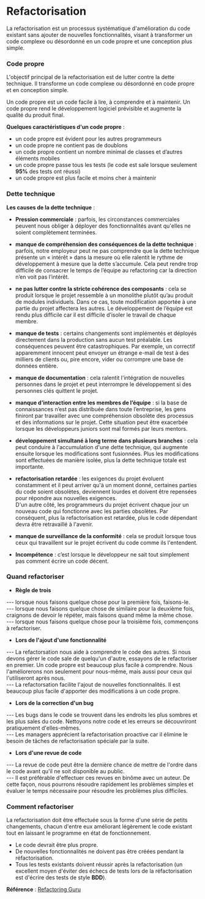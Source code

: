 # Refactorisation

La refactorisation est un processus systématique d'amélioration du code existant sans ajouter de nouvelles fonctionnalités, visant à transformer un code complexe ou désordonné en un code propre et une conception plus simple.

### Code propre

L'objectif principal de la refactorisation est de lutter contre la dette technique. Il transforme un code complexe ou désordonné en code propre et en conception simple.

Un code propre est un code facile à lire, à comprendre et à maintenir. Un code propre rend le développement logiciel prévisible et augmente la qualité du produit final.

**Quelques caractéristiques d'un code propre** :

- un code propre est évident pour les autres programmeurs
- un code propre ne contient pas de doublons
- un code propre contient un nombre minimal de classes et d’autres éléments mobiles
- un code propre passe tous les tests (le code est sale lorsque seulement **95%** des tests ont réussi)
- un code propre est plus facile et moins cher à maintenir

### Dette technique

**Les causes de la dette technique** :

- **Pression commerciale** : parfois, les circonstances commerciales peuvent nous obliger à déployer des fonctionnalités avant qu'elles ne soient complètement terminées.

- **manque de compréhension des conséquences de la dette technique** : parfois, notre employeur peut ne pas comprendre que la dette technique présente un « intérêt » dans la mesure où elle ralentit le rythme de développement à mesure que la dette s’accumule. Cela peut rendre trop difficile de consacrer le temps de l’équipe au refactoring car la direction n’en voit pas l’intérêt.

- **ne pas lutter contre la stricte cohérence des composants** : cela se produit lorsque le projet ressemble à un monolithe plutôt qu’au produit de modules individuels. Dans ce cas, toute modification apportée à une partie du projet affectera les autres. Le développement de l’équipe est rendu plus difficile car il est difficile d’isoler le travail de chaque membre.

- **manque de tests** : certains changements sont implémentés et déployés directement dans la production sans aucun test préalable. Les conséquences peuvent être catastrophiques. Par exemple, un correctif apparemment innocent peut envoyer un étrange e-mail de test à des milliers de clients ou, pire encore, vider ou corrompre une base de données entière.

- **manque de documentation** : cela ralentit l'intégration de nouvelles personnes dans le projet et peut interrompre le développement si des personnes clés quittent le projet.

- **manque d’interaction entre les membres de l’équipe** : si la base de connaissances n’est pas distribuée dans toute l’entreprise, les gens finiront par travailler avec une compréhension obsolète des processus et des informations sur le projet. Cette situation peut être exacerbée lorsque les développeurs juniors sont mal formés par leurs mentors.

- **développement simultané à long terme dans plusieurs branches** : cela peut conduire à l'accumulation d'une dette technique, qui augmente ensuite lorsque les modifications sont fusionnées. Plus les modifications sont effectuées de manière isolée, plus la dette technique totale est importante.

- **refactorisation retardée** : les exigences du projet évoluent constamment et il peut arriver qu'à un moment donné, certaines parties du code soient obsolètes, deviennent lourdes et doivent être repensées pour répondre aux nouvelles exigences. <br>
D'un autre côté, les programmeurs du projet écrivent chaque jour un nouveau code qui fonctionne avec les parties obsolètes. Par conséquent, plus la refactorisation est retardée, plus le code dépendant devra être retravaillé à l'avenir.

- **manque de surveillance de la conformité** : cela se produit lorsque tous ceux qui travaillent sur le projet écrivent du code comme ils l'entendent.

- **Incompétence** : c’est lorsque le développeur ne sait tout simplement pas comment écrire un code décent.


### Quand refactoriser

- **Règle de trois**

--- lorsque nous faisons quelque chose pour la première fois, faisons-le. <br>
--- lorsque nous faisons quelque chose de similaire pour la deuxième fois, craignons de devoir le répéter, mais faisons quand même la même chose. <br>
--- lorsque nous faisons quelque chose pour la troisième fois, commençons à refactoriser.

- **Lors de l'ajout d'une fonctionnalité**

--- La refactorsation nous aide à comprendre le code des autres. Si nous devons gérer le code sale de quelqu'un d'autre, essayons de le refactoriser en premier. Un code propre est beaucoup plus facile à comprendre. Nous l'améliorerons non seulement pour nous-même, mais aussi pour ceux qui l'utiliseront après nous. <br>
--- La refactorsation facilite l'ajout de nouvelles fonctionnalités. Il est beaucoup plus facile d'apporter des modifications à un code propre.

- **Lors de la correction d'un bug**

--- Les bugs dans le code se trouvent dans les endroits les plus sombres et les plus sales du code. Nettoyons notre code et les erreurs se découvriront pratiquement d'elles-mêmes. <br>
--- Les managers apprécient la refactorisation proactive car il élimine le besoin de tâches de refactorisation spéciale par la suite.

- **Lors d'une revue de code**

--- La revue de code peut être la dernière chance de mettre de l'ordre dans le code avant qu'il ne soit disponible au public. <br>
--- Il est préférable d'effectuer ces revues en binôme avec un auteur. De cette façon, nous pourrons résoudre rapidement les problèmes simples et évaluer le temps nécessaire pour résoudre les problèmes plus difficiles.


### Comment refactoriser

La refactorisation doit être effectuée sous la forme d'une série de petits changements, chacun d'entre eux améliorant légèrement le code existant tout en laissant le programme en état de fonctionnement.

- Le code devrait être plus propre.
- De nouvelles fonctionnalités ne doivent pas être créées pendant la réfactorisation.
- Tous les tests existants doivent réussir après la refactorisation (un excellent moyen d'éviter des échecs de tests lors de la réfactorisation est d'écrire des tests de style **BDD**).


**Référence** : [Refactoring Guru](https://refactoring.guru/refactoring)